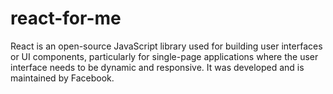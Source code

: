 # react-for-me

React is an open-source JavaScript library used for building user interfaces or UI components, particularly for single-page applications where the user interface needs to be dynamic and responsive. It was developed and is maintained by Facebook.